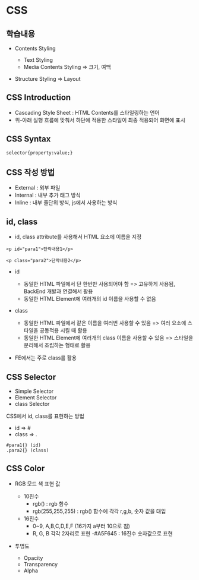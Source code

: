 # CSS

## 학습내용

- Contents Styling

  - Text Styling
  - Media Contents Styling => 크기, 여백

- Structure Styling => Layout

## CSS Introduction

- Cascading Style Sheet : HTML Contents를 스타일링하는 언어
- 위-아래 실행 흐름에 맞춰서 하단에 적용한 스타일이 최종 적용되어 화면에 표시

## CSS Syntax

```
selector{property:value;}
```

## CSS 작성 방법

- External : 외부 파일
- Internal : 내부 추가 태그 방식
- Inline : 내부 줄단위 방식, js에서 사용하는 방식

## id, class

- id, class attribute를 사용해서 HTML 요소에 이름을 지정

```
<p id="para1">단락내용1</p>

<p class="para2">단락내용2</p>
```

- id
  - 동일한 HTML 파일에서 단 한번만 사용되어야 함 
    => 고유하게 사용됨, BackEnd 개발과 연결해서 활용
  - 동일한 HTML Element에 여러개의 id 이름을 사용할 수 없음

- class
  - 동일한 HTML 파일에서 같은 이름을 여러번 사용할 수 있음
    => 여러 요소에 스타일을 공동적용 시킬 때 활용
  - 동일한 HTML Element에 여러개의 class 이름을 사용할 수 있음
    => 스타일을 분리해서 조립하는 형태로 활용

- FE에서는 주로 class를 활용

## CSS Selector
- Simple Selector
- Element Selector
- class Selector

CSS에서 id, class를 표현하는 방법
- id => #
- class => .

```
#para1{} (id)
.para2{} (class)
```
## CSS Color

- RGB 모드 색 표현 값
  - 10진수
    - rgb() : rgb 함수 
    - rgb(255,255,255) : rgb() 함수에 각각 r,g,b, 숫자 값을 대입
  - 16진수
    - 0~9, A,B,C,D,E,F (16가지 a부터 10으로 침)
    - R, G, B 각각 2자리로 표현
    -#A5F645 : 16진수 숫자값으로 표현

- 투명도
  - Opacity
  - Transparency
  - Alpha



